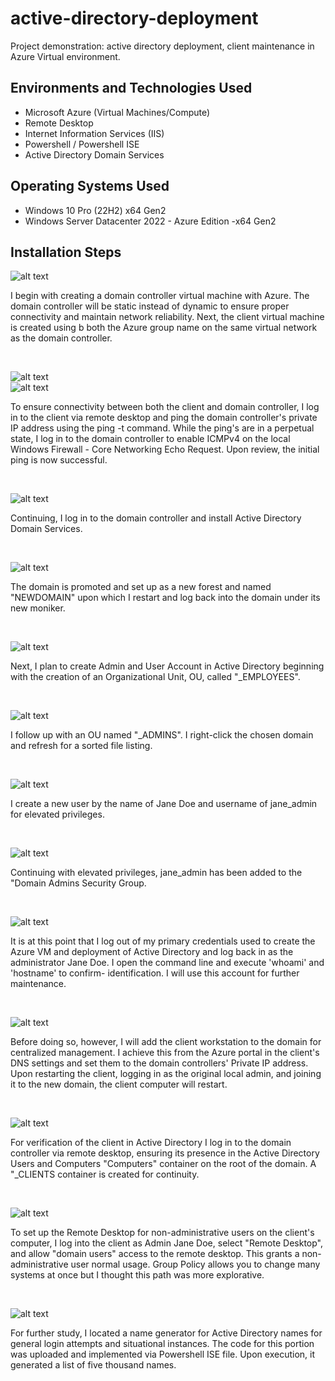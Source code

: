 # active-directory-deployment

Project demonstration:  active directory deployment, client maintenance in Azure Virtual environment. 

<h2>Environments and Technologies Used</h2>

- Microsoft Azure (Virtual Machines/Compute)
- Remote Desktop
- Internet Information Services (IIS)
- Powershell / Powershell ISE
- Active Directory Domain Services

<h2>Operating Systems Used </h2>

- Windows 10 Pro </b> (22H2) x64 Gen2
- Windows Server Datacenter 2022 - Azure Edition -x64 Gen2 



<h2>Installation Steps</h2>

<p>
  
![alt text](https://github.com/ishaqjones/active-directory-deploy/assets/156931487/4b58ce4e-e37e-4e80-89fc-007a12d84c11)
</p>
<p>
I begin  with creating a domain controller virtual machine with Azure. The domain controller will be static instead of dynamic to ensure proper connectivity and maintain network reliability. Next, the client virtual machine is created using b both the Azure group name on the same virtual network as the domain controller. 
</p>
<br />
<p>

![alt text](https://github.com/ishaqjones/active-directory-deploy/assets/156931487/622b3cd9-5e5d-40aa-8858-f8f2df8679b6)
<br />
![alt text](https://github.com/ishaqjones/active-directory-deploy/assets/156931487/d960018a-837f-4607-96c0-af8e97e73958)
<br />



</p>
<p>
To ensure connectivity between both the client and domain controller, I log in to the client via  remote desktop and ping the domain controller's private IP address using the  ping -t command. While the ping's are in a  perpetual state, I log in to the domain controller to enable ICMPv4 on the local Windows Firewall - Core Networking Echo Request. Upon review, the initial ping is now successful. 
</p>

<br />

![alt text](https://github.com/ishaqjones/active-directory-deploy/assets/156931487/a468eede-0457-4362-a5eb-ed01af464d61)

<p>
Continuing, I log in to the domain controller and install Active Directory Domain Services. 
</p>

<br /> 

![alt text](https://github.com/ishaqjones/active-directory-deploy/assets/156931487/d96896fe-4135-465f-82fd-d1e7480ae3e6)

<p>
The domain is promoted and set up as a new forest and named "NEWDOMAIN" upon which I restart and log back into the domain under its new moniker. 
</p>

<br />

![alt text](https://github.com/ishaqjones/active-directory-deploy/assets/156931487/afe9e915-db2e-4fce-a1d2-d5ba2f4cb0cd)

<p>
Next, I plan to create Admin and User Account in Active Directory beginning with the creation of an Organizational Unit, OU, 
called "_EMPLOYEES". 
</p>

<br />

![alt text](https://github.com/ishaqjones/active-directory-deploy/assets/156931487/8a0ca0c8-3e8d-4488-a82a-44216f97e05e)

<p>
I follow up with an OU named "_ADMINS". I right-click the chosen domain and refresh for a sorted file listing. 
</p>

<br />

![alt text](https://github.com/ishaqjones/active-directory-deploy/assets/156931487/7896effd-dda2-415a-b4f7-4b2fe2ac3494)

<p>
I create a new user by the name of Jane Doe and username of jane_admin for elevated privileges.  
</p>

<br />

![alt text](https://github.com/ishaqjones/active-directory-deploy/assets/156931487/ee1dcbe4-0a27-4143-a67c-5259e7915cd4)

<p>
Continuing with elevated privileges, jane_admin has been added to the "Domain Admins Security Group.  
</p>

<br />

![alt text](https://github.com/ishaqjones/active-directory-deploy/assets/156931487/694b7d06-8158-4121-9c4b-ead0bcdc79e3)

<p>
It is at this point that I log out of my primary credentials used to create the Azure VM and deployment of  Active Directory and log back in as the administrator Jane Doe. I open the command line and execute 'whoami' and 'hostname' to confirm- identification. I will use this account for further maintenance. 
</p>

<br />

![alt text](https://github.com/ishaqjones/active-directory-deploy/assets/156931487/f5add615-0780-488a-bfd1-ada3216f7aab)



<p>
Before doing so, however, I will add the client workstation to the domain for centralized management. I achieve this from the Azure portal in the client's DNS settings and set them to the domain controllers' Private IP address. Upon restarting the client, logging in as the original local admin, and joining it to the new domain, the client computer will restart. 
</p>

<br /> 

![alt text](https://github.com/ishaqjones/active-directory-deploy/assets/156931487/b2fd66fa-a253-4f85-b6f6-9f50ed00aaad)

<p>
For verification of the client in Active Directory I log in to the domain controller via remote desktop, ensuring its presence in the Active Directory Users and Computers  "Computers" container on the root of the domain. A "_CLIENTS container is created for continuity. 
</p>

<br />

![alt text](https://github.com/ishaqjones/active-directory-deploy/assets/156931487/c2cae8e2-a10d-4c79-8cdf-2e101389e9ca)

<p>
To set up the Remote Desktop for non-administrative users on the client's computer, I log into the client as Admin Jane Doe, select "Remote Desktop", and allow "domain users" access to the remote desktop. This grants a non-administrative user normal usage.  Group Policy allows you to change many systems at once but I  thought this path was more explorative.
</p>

<br />

![alt text](https://github.com/ishaqjones/active-directory-deploy/assets/156931487/cea2fbb7-4743-432c-a62c-4651b805d351)


<p>
For further study, I located a name generator for Active Directory names for general login attempts and situational instances. The code for this portion was uploaded and implemented via Powershell ISE file. Upon execution, it generated a list of five thousand names. 
</p>




